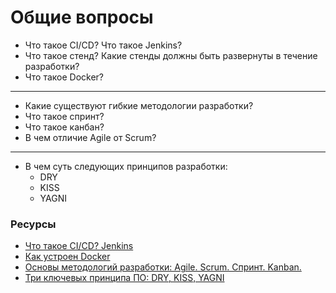 #  Общие вопросы

* Что такое CI/CD? Что такое Jenkins?
* Что такое стенд? Какие стенды должны быть развернуты в течение разработки?
* Что такое Docker?
***
* Какие существуют гибкие методологии разработки?
* Что такое спринт?
* Что такое канбан?
* В чем отличие Agile от Scrum?
***
* В чем суть следующих принципов разработки:
  * DRY
  * KISS
  * YAGNI

### Ресурсы
* [Что такое CI/CD? Jenkins](https://habr.com/ru/company/otus/blog/515078/)
* [Как устроен Docker](https://cloud.yandex.ru/blog/posts/2022/03/docker-containers)
* [Основы методологий разработки: Agile. Scrum. Спринт. Kanban.](https://habr.com/ru/company/vk/blog/272237/)
* [Три ключевых принципа ПО: DRY, KISS, YAGNI](https://habr.com/ru/post/144611/)
